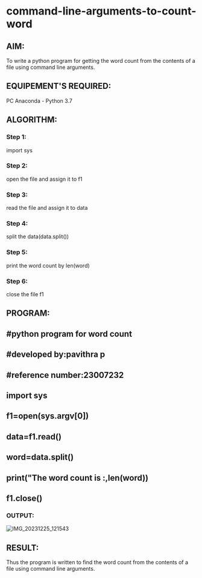 # command-line-arguments-to-count-word
## AIM:
To write a python program for getting the word count from the contents of a file using command line arguments.
## EQUIPEMENT'S REQUIRED: 
PC
Anaconda - Python 3.7
## ALGORITHM: 
### Step 1:
import sys
### Step 2: 
 open the file and assign it to f1
### Step 3: 
read the file and assign it to data
### Step 4:  
split the data(data.split())
### Step 5: 
print the word count by len(word)
### Step 6: 
close the file f1
## PROGRAM:
## #python program for word count
## #developed by:pavithra p
## #reference number:23007232

## import sys
## f1=open(sys.argv[0])
## data=f1.read()
## word=data.split()
## print("The word count is :,len(word))
## f1.close()
### OUTPUT:
![IMG_20231225_121543](https://github.com/23007232/command-line-arguments-to-count-word/assets/139115574/3d4cee9d-f04a-4b17-9de7-04ddd06a3ac1)



## RESULT:
Thus the program is written to find the word count from the contents of a file using command line arguments.

